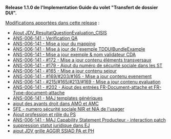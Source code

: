 **Release 1.1.0 de l'Implementation Guide du volet "Transfert de dossier DUI".**

[Modifications apportées dans cette release](https://github.com/ansforge/IG-fhir-medicosocial-transfert-donnees-dui/pulls?q=is%3Apr+is%3Aclosed+milestone%3A1.1.0) :

* [Ajout JDV_ResultatQuestionEvaluation_CISIS](https://github.com/ansforge/IG-fhir-medicosocial-transfert-donnees-dui/pull/255)
* [ANS-006-141 - Verification QA](https://github.com/ansforge/IG-fhir-medicosocial-transfert-donnees-dui/pull/276)
* [ANS-006-141 - Mise a jour du mapping](https://github.com/ansforge/IG-fhir-medicosocial-transfert-donnees-dui/pull/269)
* [ANS-006-141 - Mise à jour de l'exemple TDDUIBundleExample](https://github.com/ansforge/IG-fhir-medicosocial-transfert-donnees-dui/pull/268)
* [ANS-006-141 - Mise a jour exemple & nom validateur CDA](https://github.com/ansforge/IG-fhir-medicosocial-transfert-donnees-dui/pull/266)
* [ANS-006-141 - #172 - Mise a jour contenu éléments transversaux](https://github.com/ansforge/IG-fhir-medicosocial-transfert-donnees-dui/pull/263)
* [ANS-006-141 - #179 - Ajout du numéro de sécurité sociale dans les ST](https://github.com/ansforge/IG-fhir-medicosocial-transfert-donnees-dui/pull/262)
* [ANS-006-141 - #165 - Mise a jour contenu sejour](https://github.com/ansforge/IG-fhir-medicosocial-transfert-donnees-dui/pull/261)
* [ANS-006-141 - #169/#203/#165 - Mise a jour contenu evenement](https://github.com/ansforge/IG-fhir-medicosocial-transfert-donnees-dui/pull/260)
* [ANS-006-141 - #215/#165/#213/#169 - Mise a jour contenu evaluation](https://github.com/ansforge/IG-fhir-medicosocial-transfert-donnees-dui/pull/259)
* [ANS-006-141 - #202 - Ajout des entrées FR-Document-attache et FR-Type-document-attache](https://github.com/ansforge/IG-fhir-medicosocial-transfert-donnees-dui/pull/258)
* [ANS-006-141 - MAJ templates génériques](https://github.com/ansforge/IG-fhir-medicosocial-transfert-donnees-dui/pull/253)
* [ajout des ayants droit dans AMO et AMC](https://github.com/ansforge/IG-fhir-medicosocial-transfert-donnees-dui/pull/250)
* [SFE - numero sécurité sociale NIR et NIA de l'usager](https://github.com/ansforge/IG-fhir-medicosocial-transfert-donnees-dui/pull/245)
* [Ajout profession et rôle du PS](https://github.com/ansforge/IG-fhir-medicosocial-transfert-donnees-dui/pull/244)
* [ANS-006-141 - MAJ Capability Statement Producteur - interaction patch](https://github.com/ansforge/IG-fhir-medicosocial-transfert-donnees-dui/pull/242)
* [suppression statut juridique dans EJ](https://github.com/ansforge/IG-fhir-medicosocial-transfert-donnees-dui/pull/220)
* [ajout JDV grille AGGIR SSIAD PA et PH](https://github.com/ansforge/IG-fhir-medicosocial-transfert-donnees-dui/pull/218)